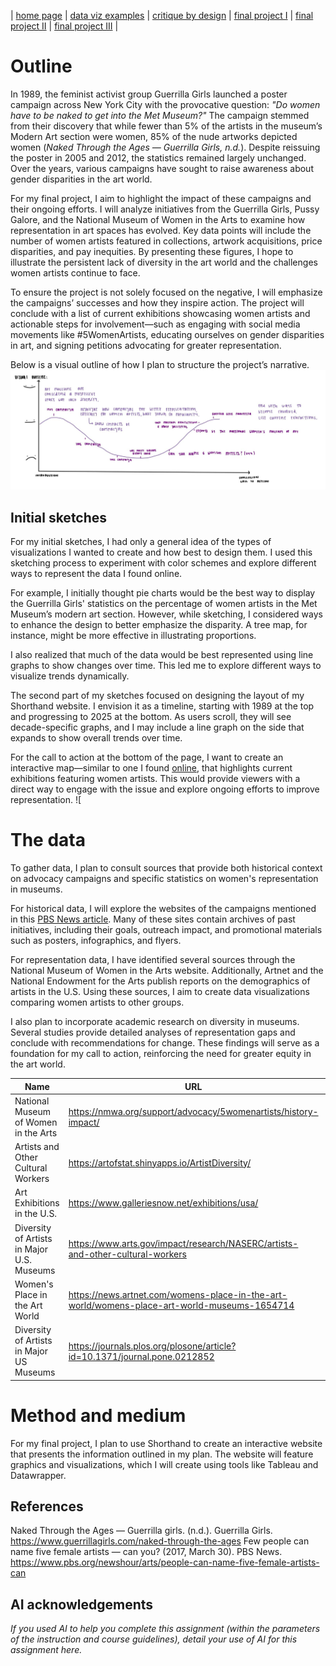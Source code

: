 | [home page](https://belen-tc.github.io/BelenT-dataviz-portfolio/) | [data viz examples](dataviz-examples) | [critique by design](critique-by-design) | [final project I](final-project-part-one) | [final project II](final-project-part-two) | [final project III](final-project-part-three) |


# Outline
In 1989, the feminist activist group Guerrilla Girls launched a poster campaign across New York City with the provocative question: *"Do women have to be naked to get into the Met Museum?"* The campaign stemmed from their discovery that while fewer than 5% of the artists in the museum’s Modern Art section were women, 85% of the nude artworks depicted women (*Naked Through the Ages — Guerrilla Girls, n.d.*). Despite reissuing the poster in 2005 and 2012, the statistics remained largely unchanged. Over the years, various campaigns have sought to raise awareness about gender disparities in the art world.  

For my final project, I aim to highlight the impact of these campaigns and their ongoing efforts. I will analyze initiatives from the Guerrilla Girls, Pussy Galore, and the National Museum of Women in the Arts to examine how representation in art spaces has evolved. Key data points will include the number of women artists featured in collections, artwork acquisitions, price disparities, and pay inequities. By presenting these figures, I hope to illustrate the persistent lack of diversity in the art world and the challenges women artists continue to face.  

To ensure the project is not solely focused on the negative, I will emphasize the campaigns’ successes and how they inspire action. The project will conclude with a list of current exhibitions showcasing women artists and actionable steps for involvement—such as engaging with social media movements like #5WomenArtists, educating ourselves on gender disparities in art, and signing petitions advocating for greater representation.  

Below is a visual outline of how I plan to structure the project’s narrative.
![visual outline](https://github.com/Belen-TC/BelenT-dataviz-portfolio/blob/main/Visual%20Outline.jpg) 

## Initial sketches
For my initial sketches, I had only a general idea of the types of visualizations I wanted to create and how best to design them. I used this sketching process to experiment with color schemes and explore different ways to represent the data I found online.

For example, I initially thought pie charts would be the best way to display the Guerrilla Girls' statistics on the percentage of women artists in the Met Museum’s modern art section. However, while sketching, I considered ways to enhance the design to better emphasize the disparity. A tree map, for instance, might be more effective in illustrating proportions.

I also realized that much of the data would be best represented using line graphs to show changes over time. This led me to explore different ways to visualize trends dynamically.

The second part of my sketches focused on designing the layout of my Shorthand website. I envision it as a timeline, starting with 1989 at the top and progressing to 2025 at the bottom. As users scroll, they will see decade-specific graphs, and I may include a line graph on the side that expands to show overall trends over time.

For the call to action at the bottom of the page, I want to create an interactive map—similar to one I found [online](https://www.galleriesnow.net/artmap/usa/), that highlights current exhibitions featuring women artists. This would provide viewers with a direct way to engage with the issue and explore ongoing efforts to improve representation.
![

# The data
To gather data, I plan to consult sources that provide both historical context on advocacy campaigns and specific statistics on women's representation in museums.  

For historical data, I will explore the websites of the campaigns mentioned in this [PBS News article](https://www.pbs.org/newshour/arts/people-can-name-five-female-artists-can). Many of these sites contain archives of past initiatives, including their goals, outreach impact, and promotional materials such as posters, infographics, and flyers.  

For representation data, I have identified several sources through the National Museum of Women in the Arts website. Additionally, Artnet and the National Endowment for the Arts publish reports on the demographics of artists in the U.S. Using these sources, I aim to create data visualizations comparing women artists to other groups.  

I also plan to incorporate academic research on diversity in museums. Several studies provide detailed analyses of representation gaps and conclude with recommendations for change. These findings will serve as a foundation for my call to action, reinforcing the need for greater equity in the art world.

| Name | URL | Description |
|------|-----|-------------|
|  National Museum of Women in the Arts | https://nmwa.org/support/advocacy/5womenartists/history-impact/ | #5WomenArtists Campaign |
|  Artists and Other Cultural Workers | https://artofstat.shinyapps.io/ArtistDiversity/ | Accessible Data Set |
|  Art Exhibitions in the U.S. | https://www.galleriesnow.net/exhibitions/usa/ | Interactive Map |
|  Diversity of Artists in Major U.S. Museums | https://www.arts.gov/impact/research/NASERC/artists-and-other-cultural-workers | 2022 Report |
|  Women's Place in the Art World | https://news.artnet.com/womens-place-in-the-art-world/womens-place-art-world-museums-1654714 | 2018 Report |
|  Diversity of Artists in Major US Museums | https://journals.plos.org/plosone/article?id=10.1371/journal.pone.0212852 | Academic Research Paper |

# Method and medium
For my final project, I plan to use Shorthand to create an interactive website that presents the information outlined in my plan. The website will feature graphics and visualizations, which I will create using tools like Tableau and Datawrapper.

## References
Naked Through the Ages — Guerrilla girls. (n.d.). Guerrilla Girls. https://www.guerrillagirls.com/naked-through-the-ages 
Few people can name five female artists — can you? (2017, March 30). PBS News. https://www.pbs.org/newshour/arts/people-can-name-five-female-artists-can

## AI acknowledgements
_If you used AI to help you complete this assignment (within the parameters of the instruction and course guidelines), detail your use of AI for this assignment here._
